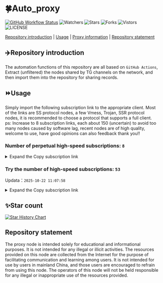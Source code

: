 # 🍀Auto_proxy
[![GitHub Workflow Status](https://img.shields.io/github/actions/workflow/status/PangTouY00/Auto_proxy/main.yml?branch=main)](https://github.com/PangTouY00/Auto_proxy/actions/workflows/main.yml?branch=main) 
![Watchers](https://img.shields.io/github/watchers/w1770946466/Auto_proxy) ![Stars](https://img.shields.io/github/stars/PangTouY00/Auto_proxy) ![Forks](https://img.shields.io/github/forks/w1770946466/Auto_proxy) ![Vistors](https://visitor-badge.laobi.icu/badge?page_id=PangTouY00.Auto_proxy) ![LICENSE](https://img.shields.io/badge/license-CC%20BY--SA%204.0-green.svg)

[Repository introduction](https://github.com/PangTouY00/Auto_proxy#Repositoryintroduction) | [Usage](https://github.com/PangTouY00/Auto_proxy#Usage) | [Proxy information](https://github.com/PangTouY00/Auto_proxy#Proxyinformation) | [Repository statement](https://github.com/PangTouY00/Auto_proxy#Repositorystatement)

## ✈️Repository introduction
The automation functions of this repository are all based on `GitHub Actions`,
Extract (unfiltered) the nodes shared by TG channels on the network, and then import them into the repository for sharing records.

## ⏩Usage
Simply import the following subscription link to the appropriate client. Most of the links are SS protocol nodes, a few Vmess, Trojan, SSR protocol nodes, it is recommended to choose a protocol that supports a full client.
ps: Increase to 8 subscription links, each about 150 (uncertain) to avoid too many nodes caused by software lag, recent nodes are of high quality, welcome to use, have good opinions can also feedback thank you!!

### Number of perpetual high-speed subscriptions: `8`

<details>
  <summary>Expand the Copy subscription link</summary>

  
- [Multiprotocol Base64 encoding](https://raw.githubusercontent.com/PangTouY00/Auto_proxy/main/Long_term_subscription1)
`https://raw.githubusercontent.com/PangTouY00/Auto_proxy/main/Long_term_subscription_num`
`Total number of merge nodes: 404`

- [Multiprotocol Base64 encoding](https://raw.githubusercontent.com/PangTouY00/Auto_proxy/main/Long_term_subscription1)
`https://raw.githubusercontent.com/PangTouY00/Auto_proxy/main/Long_term_subscription1`
`Total number of merge nodes: 51`

- [Multiprotocol Base64 encoding](https://raw.githubusercontent.com/PangTouY00/Auto_proxy/main/Long_term_subscription2)
`https://raw.githubusercontent.com/PangTouY00/Auto_proxy/main/Long_term_subscription2`
`Total number of merge nodes: 51`

- [Multiprotocol Base64 encoding](https://raw.githubusercontent.com/PangTouY00/Auto_proxy/main/Long_term_subscription3)
`https://raw.githubusercontent.com/PangTouY00/Auto_proxy/main/Long_term_subscription3`
`Total number of merge nodes: 51`

- [Multiprotocol Base64 encoding](https://raw.githubusercontent.com/PangTouY00/Auto_proxy/main/Long_term_subscription4)
`https://raw.githubusercontent.com/PangTouY00/Auto_proxy/main/Long_term_subscription4`
`Total number of merge nodes: 51`

- [Multiprotocol Base64 encoding](https://raw.githubusercontent.comPangTouY00/Auto_proxy/main/Long_term_subscription5)
`https://raw.githubusercontent.com/PangTouY00/Auto_proxy/main/Long_term_subscription5`
`Total number of merge nodes: 51`

- [Multiprotocol Base64 encoding](https://raw.githubusercontent.com/PangTouY00/Auto_proxy/main/Long_term_subscription6)
`https://raw.githubusercontent.com/PangTouY00/Auto_proxy/main/Long_term_subscription6`
`Total number of merge nodes: 51`

- [Multiprotocol Base64 encoding](https://raw.githubusercontent.com/PangTouY00/Auto_proxy/main/Long_term_subscription7)
`https://raw.githubusercontent.com/PangTouY00/Auto_proxy/main/Long_term_subscription7`
`Total number of merge nodes: 51`

- [Multiprotocol Base64 encoding](https://raw.githubusercontent.com/PangTouY00/Auto_proxy/main/Long_term_subscription8)
`https://raw.githubusercontent.com/PangTouY00/Auto_proxy/main/Long_term_subscription8`
`Total number of merge nodes: 47`

- [Clash subscription](https://raw.githubusercontent.com/PangTouY00/Auto_proxy/main/Long_term_subscription2.yaml)
`https://raw.githubusercontent.com/PangTouY00/Auto_proxy/main/Long_term_subscription1.yaml`


- [Clash subscription](https://raw.githubusercontent.com/PangTouY00/Auto_proxy/main/Long_term_subscription2.yaml)
`https://raw.githubusercontent.com/PangTouY00/Auto_proxy/main/Long_term_subscription2.yaml`


- [Clash subscription](https://raw.githubusercontent.com/PangTouY00/Auto_proxy/main/Long_term_subscription3.yaml)
`https://raw.githubusercontent.com/PangTouY00/Auto_proxy/main/Long_term_subscription3.yaml`
  
</details>

### Try the number of high-speed subscriptions: `53`
Updata：`2025-10-22 11:07:58`


<details>
  <summary>Expand the Copy subscription link</summary>  






























































































































































































































































































































































































































































































































































































































































































































































































































































































































































































































































































































































































































































































































































































































































































































































































































































































































































































































































































































































































































































































































































































































































































































































































































































































































































































































































































































































































































































































































































































































































































































































































































































































































































































































































































































































































































































































































































































































































































































































































































































































































































































































































































































































































































































































































































































































































































































































































































































































































































































































































































































































































































































































































































































































































































































































































































































































































































































































































































































































































































































































































































































































































































































































































































































































































































































































































































































































































































































































































































































































































































































































































































































































































































































































































































































































































































































































































































































































































































































































































































































































































































































































































































































































































































































































































































































































































































































































































































































































































































































































































































































































































































































































































































































































































































































































































































































































































































































































































































































































































































































































































































































































































































































































































































































































































































































































































































































































































































































































































































































































































































































































































































































































































































































































































































































































































































































































































































































































































































































































































































































































































































































































































































































































































































































































































































































































































































































































































































































































































































































































































































































































































































































































































































































































































































































































































































































































































































































































































































































































































































































































































































































































































































































































































































































































































































































































































































































































































































































































































































































































































































































































































































































































































































































































































































































































































































































































































































































































































































































































































































































































































































































































































































































































































































































































































































































































































































































































































































































































































































































































































































































































































































































































































































































































































































































































































































































































































































































































































































































































































































































































































































































































































































































































































































































































































































































































































































































































































































































































































































































































































































































































































































































































































































































































































































































































































































































































































































































































































































































































































































































































































































































































































































































































































































































































































































































































































































































































































































































































































































































































































































































































































































































































































































































































































































































































































































































































































































































































































































































































































































































































































































































































































































































































































































































































































































































































































































































































































































































































































































































































































































































































































































































































































































































































































































































































































































































































































































































































































































































































































































































































































































































































































































































































































































































































































































































































































































































































































































































































































































































































































































































































































































































































































































































































































































































































































































































































































































































































































































































































































































































































































































































































































































































































































































>Trial subscription：
`https://dashuai.us/api/v1/client/subscribe?token=98f600099a474d84c3a6afc0cbba00ba`




>Trial subscription：
`https://old-v2b.linkedton.com/api/v1/client/subscribe?token=ef669e89aec5d587863f88d1c8f78cb0`




>Trial subscription：
`https://dyhaha.xxssx.cn/api/v1/client/subscribe?token=5d7479acb465a1e2e5021cec8515ca9b`




>Trial subscription：
`https://gods4.dashicn.buzz/api/v1/client/subscribe?token=40e5349c75353e8af7c19632265e69ec`




>Trial subscription：
`https://hjxixi002.xxttx.cn/api/v1/client/subscribe?token=311c4974e6b4f88e694fbd5d1cb265f7`




>Trial subscription：
`https://gods1.dashicn.buzz/api/v1/client/subscribe?token=e8441bde6cb1a576f679ae9138797dda`




>Trial subscription：
`https://a.404300.xyz/api/v1/client/subscribe?token=b2383f5e197504311ba3a7ee9ca27e21`




>Trial subscription：
`https://jshaha.xxttx.cn/api/v1/client/subscribe?token=fe232ff75a84fbbba98d4e61eeeea550`




>Trial subscription：
`https://tizi8.top/api/v1/client/subscribe?token=097a7d0c839e6c95de936dd2151a3025`




>Trial subscription：
`https://asdfg.njdjjxjbcbw.icu/api/v1/client/subscribe?token=1badd2e686b1326f86fdc368eb66e4f3`




>Trial subscription：
`http://107.173.31.17/api/v1/client/subscribe?token=89d500410fb1402bdd0acb9b251a819b`




>Trial subscription：
`https://hjhaha.xxssx.cn/api/v1/client/subscribe?token=64c10610ef0df3bbabb996f100e5f4ba`




>Trial subscription：
`https://xyhaha.xxttx.cn/api/v1/client/subscribe?token=e6e71c88358c82f2d3833ccb103991ec`




>Trial subscription：
`https://v2.heiu.me/api/v1/client/subscribe?token=1e404fb59a698a41b0f33e4b71aa452b`




>Trial subscription：
`https://sufujia.top/api/v1/client/subscribe?token=dc003aefe0380df71cec2653cf7de71c`




>Trial subscription：
`https://dctcc.louwangzhiyu.shop/api/v1/client/subscribe?token=db9c03509db11602f79fbdbb31200799`




>Trial subscription：
`https://xbd.iftballs.com/api/v1/client/subscribe?token=27be798d6b477b73659720e7d817b61a`




>Trial subscription：
`https://56idc.news/api/v1/client/subscribe?token=5af44b680a49900fc16705c220cb28d8`




>Trial subscription：
`https://dyhaha.xxttx.cn/api/v1/client/subscribe?token=bfb57c260c56726fe60c619508eab6ab`




>Trial subscription：
`https://xyjs1.buzz/api/v1/client/subscribe?token=cac53a8a52e6b2fe0c803681249f0974`




>Trial subscription：
`https://xyjs1.sbs/api/v1/client/subscribe?token=ddd6bc5184fc73ad5424acda627deca5`




>Trial subscription：
`https://tsxspace.com/api/v1/client/subscribe?token=e92dd9efacf689f52e596048b9bd5b0a`




>Trial subscription：
`https://poiuytrewq.yxt999.cn/api/v1/client/subscribe?token=dfc83fe04a35fc6ca825a46f42e8b389`




>Trial subscription：
`https://best.nxxbbf.com/api/v1/client/subscribe?token=59ee6e7bf6fc476431510346258cc60c`




>Trial subscription：
`https://slianvpn.com/api/v1/client/subscribe?token=7fc8cc8776fb4ad2959599127b507f69`




>Trial subscription：
`https://dl.vfkum.website/api/v1/client/subscribe?token=47ce75395e9dcc63bbe69c25a6896c99`




>Trial subscription：
`https://huojian4.top/api/v1/client/subscribe?token=6e421861c06e0da440978d806cf97583`




>Trial subscription：
`https://www.ch000zy.com/api/v1/client/subscribe?token=0ed476fa622d5a1c61cf882fcdf7f9db`




>Trial subscription：
`https://www.56idc.news/api/v1/client/subscribe?token=8f8e2f6c13be6906cf54ba4075da4a98`




>Trial subscription：
`https://jshaha.xxssx.cn/api/v1/client/subscribe?token=d39982fbf4ff9b04cea36ddb17241d87`




>Trial subscription：
`https://syhaha.xxttx.cn/api/v1/client/subscribe?token=ef151da4378ff2abe9126e0f1f3a35bc`




>Trial subscription：
`https://syhaha.xxssx.cn/api/v1/client/subscribe?token=fff0250ae754ae386a036f09abfbe408`




>Trial subscription：
`https://go.yueyun.de/api/v1/client/subscribe?token=e24ce0236720fca23492350b8e27d044`




>Trial subscription：
`https://slianvpn.top/api/v1/client/subscribe?token=d8962722e6e130efe907acc5d23e475e`




>Trial subscription：
`https://www.louwangzhiyu.org/api/v1/client/subscribe?token=8e4c86dfbcf5c9764b2d0a3c20f30c1d`




>Trial subscription：
`https://x2b.eans.top/api/v1/client/subscribe?token=5f8d0a783c81b66019501a2e3d2829ef`




>Trial subscription：
`https://xunyungogogo.xyz/api/v1/client/subscribe?token=e808ab7c34a7b85ccd4e3c06888eef11`




>Trial subscription：
`https://ylccloud.top/api/v1/client/subscribe?token=6cf1ae6cd509c4bd07e2d51a24b1e589`




>Trial subscription：
`http://tinnyrick8888.com/api/v1/client/subscribe?token=541fc8ca2b872115ab5f177064a4d620`




>Trial subscription：
`https://yywhale.com/api/v1/client/subscribe?token=642038eede1e1730c17c3266c7172f98`




>Trial subscription：
`https://pro.xmyidc.com/api/v1/client/subscribe?token=0c1392b831b7d998e6d964f13240b99d`




>Trial subscription：
`https://gods2.dashicn.buzz/api/v1/client/subscribe?token=fc93abe5a4f14c89ef8359cbafa286ab`




>Trial subscription：
`https://vaamx.louwangzhiyu.online/api/v1/client/subscribe?token=e7283e0a8c604f70da23327220234e6f`




>Trial subscription：
`https://dyxixi001.xxssx.cn/api/v1/client/subscribe?token=e67002a36c5a0e64712077f43b6972a6`




>Trial subscription：
`https://gods3.dashicn.buzz/api/v1/client/subscribe?token=700d13a4913c3ee48dd32ab44af8747c`




>Trial subscription：
`https://cfvpn.com/api/v1/client/subscribe?token=d7af385c8a46a8e0941bed7db004d126`




>Trial subscription：
`https://multiserver.multiserveradelshoop.com/api/v1/client/subscribe?token=bf8af6394f07e933f95be7bd76f2425a`




>Trial subscription：
`https://hjxixi003.xxuux.cn/api/v1/client/subscribe?token=d542b7ea5c1581cbda09f5f2b1a8c882`




>Trial subscription：
`https://xxx.yxt999.cn/api/v1/client/subscribe?token=4d40f49c4ffb6db214f0608f975f85c8`




>Trial subscription：
`https://xixixi003.hjsbssbsbsbsbs.sbs/api/v1/client/subscribe?token=7b4e6194633ff2c412e4402fc42a8bf8`




>Trial subscription：
`https://fs.v2rayse.com/share/20251022/ip9hv7cp52.txt`




>Trial subscription：
`https://a.mayi520.shop/api/v1/client/subscribe?token=802ac9b3b8dcd5392722d5358d4c016f`




>Trial subscription：
`https://kingfisher.top/api/v1/client/subscribe?token=1f7e49833bc80286743821f3cf332e73`



</details>

## ✨Star count
[![Star History Chart](https://api.star-history.com/svg?repos=PangTouY00/Auto_proxy&type=Date)](https://star-history.com/#w1770946466/Auto_proxy&Date)



## Repository statement
The proxy node is intended solely for educational and informational purposes. It is not intended for any illegal or illicit activities. The resources provided on this node are collected from the Internet for the purpose of facilitating communication and learning among users. It is not intended for use by users in mainland China, and those users are encouraged to refrain from using this node. The operators of this node will not be held responsible for any illegal or inappropriate use of the resources provided.
